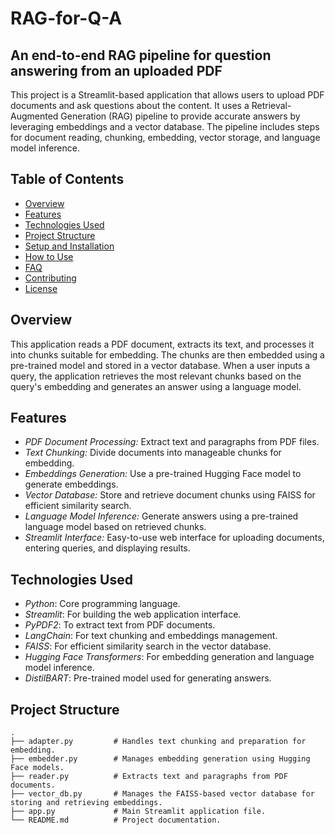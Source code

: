 # RAG-for-Q-A
## An end-to-end RAG pipeline for question answering from an uploaded PDF

This project is a Streamlit-based application that allows users to upload PDF documents and ask questions about the content. It uses a Retrieval-Augmented Generation (RAG) pipeline to provide accurate answers by leveraging embeddings and a vector database. The pipeline includes steps for document reading, chunking, embedding, vector storage, and language model inference.

## Table of Contents

- [Overview](#overview)
- [Features](#features)
- [Technologies Used](#technologies-used)
- [Project Structure](#project-structure)
- [Setup and Installation](#setup-and-installation)
- [How to Use](#how-to-use)
- [FAQ](#faq)
- [Contributing](#contributing)
- [License](#license)

## Overview

This application reads a PDF document, extracts its text, and processes it into chunks suitable for embedding. The chunks are then embedded using a pre-trained model and stored in a vector database. When a user inputs a query, the application retrieves the most relevant chunks based on the query's embedding and generates an answer using a language model.

## Features

- *PDF Document Processing:* Extract text and paragraphs from PDF files.
- *Text Chunking:* Divide documents into manageable chunks for embedding.
- *Embeddings Generation:* Use a pre-trained Hugging Face model to generate embeddings.
- *Vector Database:* Store and retrieve document chunks using FAISS for efficient similarity search.
- *Language Model Inference:* Generate answers using a pre-trained language model based on retrieved chunks.
- *Streamlit Interface:* Easy-to-use web interface for uploading documents, entering queries, and displaying results.

## Technologies Used

- *Python*: Core programming language.
- *Streamlit*: For building the web application interface.
- *PyPDF2*: To extract text from PDF documents.
- *LangChain*: For text chunking and embeddings management.
- *FAISS*: For efficient similarity search in the vector database.
- *Hugging Face Transformers*: For embedding generation and language model inference.
- *DistilBART*: Pre-trained model used for generating answers.

## Project Structure

```plaintext
.
├── adapter.py         # Handles text chunking and preparation for embedding.
├── embedder.py        # Manages embedding generation using Hugging Face models.
├── reader.py          # Extracts text and paragraphs from PDF documents.
├── vector_db.py       # Manages the FAISS-based vector database for storing and retrieving embeddings.
├── app.py             # Main Streamlit application file.
└── README.md          # Project documentation.


